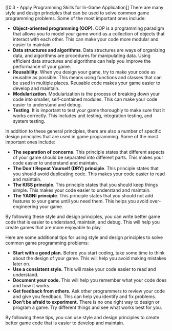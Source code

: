 [[0.3 - Apply Programming Skills for In-Game Application]]
There are many style and design principles that can be used to solve common game programming problems. Some of the most important ones include:

- **Object-oriented programming (OOP)**. OOP is a programming paradigm that allows you to model your game world as a collection of objects that interact with each other. This can make your code more modular and easier to maintain.
- **Data structures and algorithms**. Data structures are ways of organizing data, and algorithms are procedures for manipulating data. Using efficient data structures and algorithms can help you improve the performance of your game.
- **Reusability**. When you design your game, try to make your code as reusable as possible. This means using functions and classes that can be used in multiple places. Reusable code makes your game easier to develop and maintain.
- **Modularization**. Modularization is the process of breaking down your code into smaller, self-contained modules. This can make your code easier to understand and debug.
- **Testing**. It is important to test your game thoroughly to make sure that it works correctly. This includes unit testing, integration testing, and system testing.

In addition to these general principles, there are also a number of specific design principles that are used in game programming. Some of the most important ones include:

- **The separation of concerns**. This principle states that different aspects of your game should be separated into different parts. This makes your code easier to understand and maintain.
- **The Don't Repeat Yourself (DRY) principle**. This principle states that you should avoid duplicating code. This makes your code easier to read and maintain.
- **The KISS principle**. This principle states that you should keep things simple. This makes your code easier to understand and maintain.
- **The YAGNI principle**. This principle states that you should not add features to your game until you need them. This helps you avoid over-engineering your game.

By following these style and design principles, you can write better game code that is easier to understand, maintain, and debug. This will help you create games that are more enjoyable to play.

Here are some additional tips for using style and design principles to solve common game programming problems:

- **Start with a good plan.** Before you start coding, take some time to think about the design of your game. This will help you avoid making mistakes later on.
- **Use a consistent style.** This will make your code easier to read and understand.
- **Document your code.** This will help you remember what your code does and how it works.
- **Get feedback from others.** Ask other programmers to review your code and give you feedback. This can help you identify and fix problems.
- **Don't be afraid to experiment.** There is no one right way to design or program a game. Try different things and see what works best for you.

By following these tips, you can use style and design principles to create better game code that is easier to develop and maintain.
